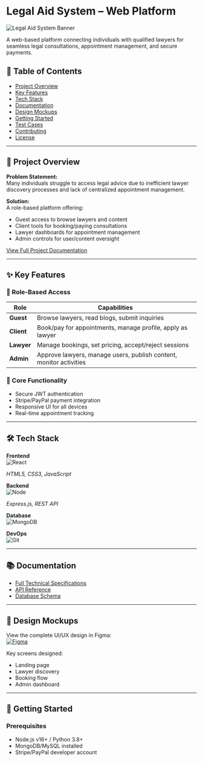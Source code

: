 # Legal Aid System – Web Platform

![Legal Aid System Banner](https://via.placeholder.com/1200x400?text=Legal+Aid+System) <!-- Replace with actual banner image -->

A web-based platform connecting individuals with qualified lawyers for seamless legal consultations, appointment management, and secure payments.

## 📌 Table of Contents
- [Project Overview](#-project-overview)
- [Key Features](#-key-features)
- [Tech Stack](#-tech-stack)
- [Documentation](#-documentation)
- [Design Mockups](#-design-mockups)
- [Getting Started](#-getting-started)
- [Test Cases](#-test-cases)
- [Contributing](#-contributing)
- [License](#-license)

---

## 🌟 Project Overview
**Problem Statement:**  
Many individuals struggle to access legal advice due to inefficient lawyer discovery processes and lack of centralized appointment management.

**Solution:**  
A role-based platform offering:
- Guest access to browse lawyers and content
- Client tools for booking/paying consultations
- Lawyer dashboards for appointment management
- Admin controls for user/content oversight

[View Full Project Documentation](./Legal_Aid_Project_Documentation.pdf)

---

## ✨ Key Features
### 👥 Role-Based Access
| Role        | Capabilities                                                                 |
|-------------|------------------------------------------------------------------------------|
| **Guest**   | Browse lawyers, read blogs, submit inquiries                                |
| **Client**  | Book/pay for appointments, manage profile, apply as lawyer                 |
| **Lawyer**  | Manage bookings, set pricing, accept/reject sessions                       |
| **Admin**   | Approve lawyers, manage users, publish content, monitor activities         |

### 🔧 Core Functionality
- Secure JWT authentication
- Stripe/PayPal payment integration
- Responsive UI for all devices
- Real-time appointment tracking

---

## 🛠 Tech Stack
**Frontend**  
![React](https://img.shields.io/badge/React-20232A?style=flat&logo=react) 

*HTML5, CSS3, JavaScript*

**Backend**  
![Node](https://img.shields.io/badge/Node.js-339933?style=flat&logo=nodedotjs) 

*Express.js, REST API*

**Database**  
![MongoDB](https://img.shields.io/badge/MongoDB-47A248?style=flat&logo=mongodb) 


**DevOps**  
![Git](https://img.shields.io/badge/Git-F05032?style=flat&logo=git) 


---

## 📚 Documentation
- [Full Technical Specifications](./Legal_Aid_Project_Documentation.pdf)
- [API Reference](#) <!-- Add link when available -->
- [Database Schema](#) <!-- Add link when available -->

---

## 🎨 Design Mockups
View the complete UI/UX design in Figma:  
[![Figma](https://img.shields.io/badge/Figma-Design_Mockups-FF7262?style=flat&logo=figma)](https://figma.com/your-link-here) <!-- Replace with actual Figma link -->

Key screens designed:
- Landing page
- Lawyer discovery
- Booking flow
- Admin dashboard

---

## 🚀 Getting Started
### Prerequisites
- Node.js v16+ / Python 3.8+
- MongoDB/MySQL installed
- Stripe/PayPal developer account

